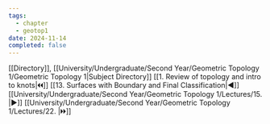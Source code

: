 ```yaml
---
tags:
  - chapter
  - geotop1
date: 2024-11-14
completed: false
---
```

[[Directory]], [[University/Undergraduate/Second Year/Geometric Topology 1/Geometric Topology 1|Subject Directory]]
[[1. Review of topology and intro to knots|🞀🞀]] [[13. Surfaces with Boundary and Final Classification|◀]] [[University/Undergraduate/Second Year/Geometric Topology 1/Lectures/15. |▶]] [[University/Undergraduate/Second Year/Geometric Topology 1/Lectures/22. |🞂🞂]]
# 
## 
### 